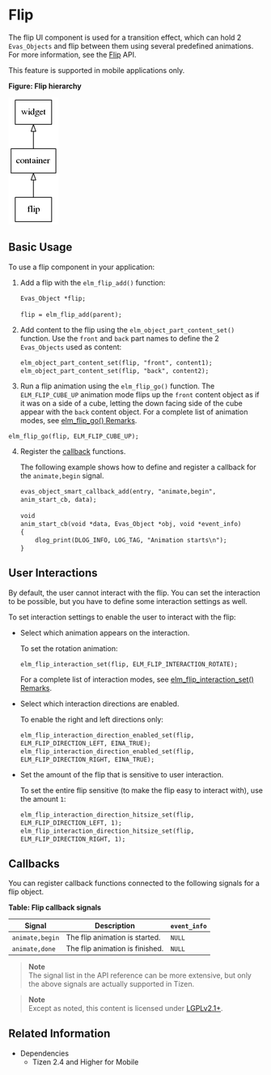 # Flip

The flip UI component is used for a transition effect, which can hold 2 `Evas_Objects` and flip between them using several predefined animations. For more information, see the [Flip](../../../../api/mobile/latest/group__Elm__Flip.html) API.

This feature is supported in mobile applications only.

**Figure: Flip hierarchy**

![Flip hierarchy](./media/flip_tree.png)

## Basic Usage

To use a flip component in your application:

1. Add a flip with the `elm_flip_add()` function:

   ```
   Evas_Object *flip;

   flip = elm_flip_add(parent);
   ```

2. Add content to the flip using the `elm_object_part_content_set()` function. Use the `front` and `back` part names to define the 2 `Evas_Objects` used as content:

   ```
   elm_object_part_content_set(flip, "front", content1);
   elm_object_part_content_set(flip, "back", content2);
   ```

3.  Run a flip animation using the `elm_flip_go()` function. The `ELM_FLIP_CUBE_UP` animation mode flips up the `front` content object as if it was on a side of a cube, letting the down facing side of the cube appear with the `back` content object. For a complete list of animation modes, see [elm\_flip\_go() Remarks](../../../../api/mobile/latest/group__Elm__Flip.html#ga24518d66196b5b634a207fd02e09250e).

   ```
   elm_flip_go(flip, ELM_FLIP_CUBE_UP);
   ```

4. Register the [callback](#callbacks) functions.

   The following example shows how to define and register a callback for the `animate,begin` signal.

   ```
   evas_object_smart_callback_add(entry, "animate,begin", anim_start_cb, data);

   void
   anim_start_cb(void *data, Evas_Object *obj, void *event_info)
   {
       dlog_print(DLOG_INFO, LOG_TAG, "Animation starts\n");
   }
   ```

## User Interactions

By default, the user cannot interact with the flip. You can set the interaction to be possible, but you have to define some interaction settings as well.

To set interaction settings to enable the user to interact with the flip:

- Select which animation appears on the interaction.

  To set the rotation animation:

  ```
  elm_flip_interaction_set(flip, ELM_FLIP_INTERACTION_ROTATE);
  ```

  For a complete list of interaction modes, see [elm\_flip\_interaction\_set() Remarks](../../../../api/mobile/latest/group__Elm__Flip.html#ga9d1b9214b24f3eb7c5066f2980780e23).

- Select which interaction directions are enabled.

  To enable the right and left directions only:

  ```
  elm_flip_interaction_direction_enabled_set(flip, ELM_FLIP_DIRECTION_LEFT, EINA_TRUE);
  elm_flip_interaction_direction_enabled_set(flip, ELM_FLIP_DIRECTION_RIGHT, EINA_TRUE);
  ```

- Set the amount of the flip that is sensitive to user interaction.

  To set the entire flip sensitive (to make the flip easy to interact with), use the amount `1`:

  ```
  elm_flip_interaction_direction_hitsize_set(flip, ELM_FLIP_DIRECTION_LEFT, 1);
  elm_flip_interaction_direction_hitsize_set(flip, ELM_FLIP_DIRECTION_RIGHT, 1);
  ```

## Callbacks

You can register callback functions connected to the following signals for a flip object.

**Table: Flip callback signals**

| Signal          | Description                     | `event_info` |
|---------------|-------------------------------|------------|
| `animate,begin` | The flip animation is started.  | `NULL`       |
| `animate,done`  | The flip animation is finished. | `NULL`       |

> **Note**  
> The signal list in the API reference can be more extensive, but only the above signals are actually supported in Tizen.

> **Note**  
> Except as noted, this content is licensed under [LGPLv2.1+](http://opensource.org/licenses/LGPL-2.1).

## Related Information
- Dependencies
  - Tizen 2.4 and Higher for Mobile
